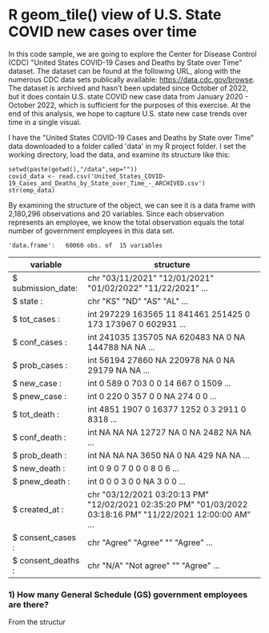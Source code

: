 # R geom_tile() view of U.S. State COVID new cases over time

In this code sample, we are going to explore the Center for Disease Control (CDC) "United States COVID-19 Cases and Deaths by State over Time" dataset.  The dataset can be found at the following URL, along with the numerous CDC data sets publically available: https://data.cdc.gov/browse.  The dataset is archived and hasn't been updated since October of 2022, but it does contain U.S. state COVID new case data from January 2020 - October 2022, which is sufficient for the purposes of this exercise.  At the end of this analysis, we hope to capture U.S. state new case trends over time in a single visual.

I have the "United States COVID-19 Cases and Deaths by State over Time" data downloaded to a folder called 'data' in my R project folder.  I set the working directory, load the data, and examine its structure like this:

```
setwd(paste(getwd(),"/data",sep=""))
covid_data <- read.csv('United_States_COVID-19_Cases_and_Deaths_by_State_over_Time_-_ARCHIVED.csv')
str(emp_data)
```

By examining the structure of the object, we can see it is a data frame with 2,180,296 observations and 20 variables.  Since each observation represents an employee, we know the total observation equals the total number of government employees in this data set.

```
'data.frame':	60060 obs. of  15 variables
```
|     variable       |                       structure                            |
|--------------------|------------------------------------------------------------|
| $ submission_date: |chr  "03/11/2021" "12/01/2021" "01/02/2022" "11/22/2021" ...|
| $ state          : |chr  "KS" "ND" "AS" "AL" ...|
| $ tot_cases      : |int  297229 163565 11 841461 251425 0 173 173967 0 602931 ...|
| $ conf_cases     : |int  241035 135705 NA 620483 NA 0 NA 144788 NA NA ...|
| $ prob_cases     : |int  56194 27860 NA 220978 NA 0 NA 29179 NA NA ...|
| $ new_case       : |int  0 589 0 703 0 0 14 667 0 1509 ...|
| $ pnew_case      : |int  0 220 0 357 0 0 NA 274 0 0 ...|
| $ tot_death      : |int  4851 1907 0 16377 1252 0 3 2911 0 8318 ...|
| $ conf_death     : |int  NA NA NA 12727 NA 0 NA 2482 NA NA ...|
| $ prob_death     : |int  NA NA NA 3650 NA 0 NA 429 NA NA ...|
| $ new_death      : |int  0 9 0 7 0 0 0 8 0 6 ...|
| $ pnew_death     : |int  0 0 0 3 0 0 NA 3 0 0 ...|
| $ created_at     : |chr  "03/12/2021 03:20:13 PM" "12/02/2021 02:35:20 PM" "01/03/2022 03:18:16 PM" "11/22/2021 12:00:00 AM" ...|
| $ consent_cases  : |chr  "Agree" "Agree" "" "Agree" ...|
| $ consent_deaths : |chr  "N/A" "Not agree" "" "Agree" ...|
### 1) How many General Schedule (GS) government employees are there?

From the structur
